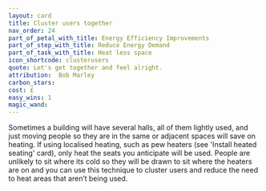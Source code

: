 ```yaml
---
layout: card
title: Cluster users together
nav_order: 24
part_of_petal_with_title: Energy Efficiency Improvements
part_of_step_with_title: Reduce Energy Demand
part_of_task_with_title: Heat less space
icon_shortcode: clusterusers
quote: Let's get together and feel alright.
attribution:  Bob Marley  
carbon_stars: 
cost: £
easy_wins: 1
magic_wand: 
---
```


<p>Sometimes a building will have several halls, all of them lightly used, and just moving people so they are in the same or adjacent spaces will save on heating. If using localised heating, such as pew heaters (see 'Install heated seating' card), only heat the seats you anticipate will be used. People are unlikely to sit where its cold so they will be drawn to sit where the heaters are on and you can use this technique to cluster users and reduce the need to heat areas that aren’t being used.  </p> 
